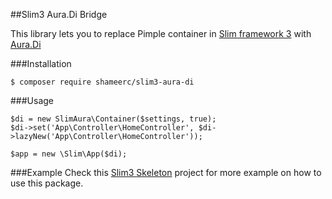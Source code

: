 ##Slim3 Aura.Di Bridge

This library lets you to replace Pimple container in [Slim framework 3](http://www.slimframework.com/) with [Aura.Di](https://github.com/auraphp/Aura.Di)

###Installation
```
$ composer require shameerc/slim3-aura-di
```
###Usage
```
$di = new SlimAura\Container($settings, true);
$di->set('App\Controller\HomeController', $di->lazyNew('App\Controller\HomeController'));

$app = new \Slim\App($di);
```
###Example
Check this [Slim3 Skeleton](https://github.com/shameerc/slim-skeleton) project for more example on how to use this package.